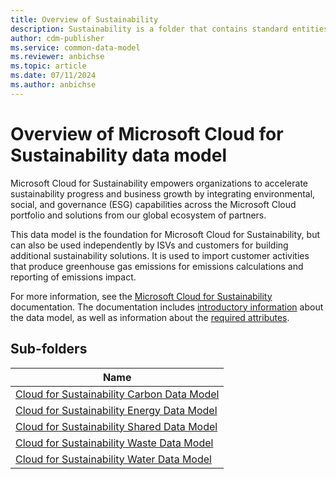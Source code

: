 ```yaml
---
title: Overview of Sustainability
description: Sustainability is a folder that contains standard entities related to the Common Data Model.
author: cdm-publisher
ms.service: common-data-model
ms.reviewer: anbichse
ms.topic: article
ms.date: 07/11/2024
ms.author: anbichse
---
```


# Overview of Microsoft Cloud for Sustainability data model

Microsoft Cloud for Sustainability empowers organizations to accelerate sustainability progress and business growth by integrating environmental, social, and governance (ESG) capabilities across the Microsoft Cloud portfolio and solutions from our global ecosystem of partners.

This data model is the foundation for Microsoft Cloud for Sustainability, but can also be used independently by ISVs and customers for building additional sustainability solutions. It is used to import customer activities that produce greenhouse gas emissions for emissions calculations and reporting of emissions impact.

For more information, see the [Microsoft Cloud for Sustainability](https://go.microsoft.com/fwlink/?linkid=2193512) documentation. The documentation includes [introductory information](https://go.microsoft.com/fwlink/?linkid=2194529) about the data model, as well as information about the [required attributes](https://go.microsoft.com/fwlink/?linkid=2194273).

## Sub-folders

|Name|
|---|
|[Cloud for Sustainability Carbon Data Model](CloudforSustainabilityCarbonDataModel/overview.md)|
|[Cloud for Sustainability Energy Data Model](CloudforSustainabilityEnergyDataModel/overview.md)|
|[Cloud for Sustainability Shared Data Model](CloudforSustainabilitySharedDataModel/overview.md)|
|[Cloud for Sustainability Waste Data Model](CloudforSustainabilityWasteDataModel/overview.md)|
|[Cloud for Sustainability Water Data Model](CloudforSustainabilityWaterDataModel/overview.md)|




